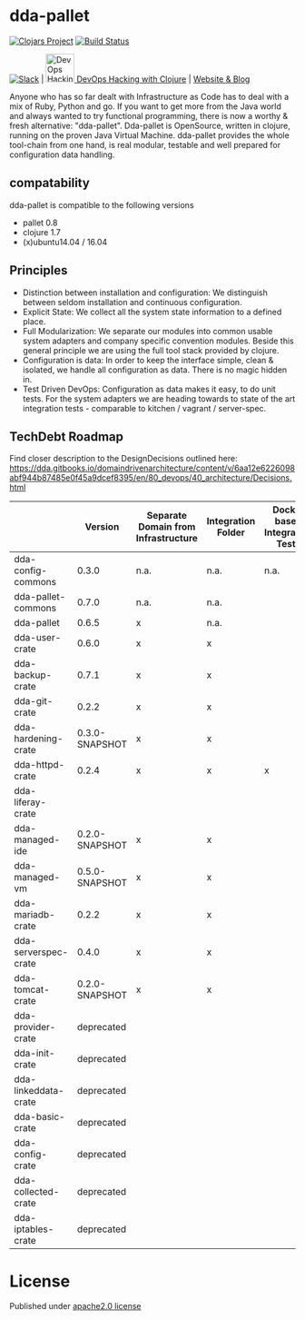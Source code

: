 # dda-pallet
[![Clojars Project](https://img.shields.io/clojars/v/dda/dda-pallet.svg)](https://clojars.org/dda/dda-pallet)
[![Build Status](https://travis-ci.org/DomainDrivenArchitecture/dda-pallet.svg?branch=master)](https://travis-ci.org/DomainDrivenArchitecture/dda-pallet)

[![Slack](https://img.shields.io/badge/chat-clojurians-green.svg?style=flat)](https://clojurians.slack.com/messages/#dda-pallet/) | [<img src="https://domaindrivenarchitecture.org/img/meetup.svg" width=50 alt="DevOps Hacking with Clojure Meetup"> DevOps Hacking with Clojure](https://www.meetup.com/de-DE/preview/dda-pallet-DevOps-Hacking-with-Clojure) | [Website & Blog](https://domaindrivenarchitecture.org)

Anyone who has so far dealt with Infrastructure as Code has to deal with a mix of Ruby, Python and go. If you want to get more from the Java world and always wanted to try functional programming, there is now a worthy & fresh alternative: "dda-pallet". Dda-pallet is OpenSource, written in clojure, running on the proven Java Virtual Machine.
dda-pallet provides the whole tool-chain from one hand, is real modular, testable and well prepared for configuration data handling.

## compatability
dda-pallet is compatible to the following versions
 * pallet 0.8
 * clojure 1.7
 * (x)ubuntu14.04 / 16.04

## Principles
 * Distinction between installation and configuration: We distinguish between seldom installation and continuous configuration.
 * Explicit State: We collect all the system state information to a defined place.
 * Full Modularization: We separate our modules into common usable system adapters and company specific convention modules. Beside this general principle we are using the full tool stack provided by clojure.
 * Configuration is data: In order to keep the interface simple, clean & isolated, we handle all configuration as data. There is no magic hidden in.
 * Test Driven DevOps: Configuration as data makes it easy, to do unit tests. For the system adapters we are heading towards to state of the art integration tests - comparable to kitchen / vagrant / server-spec.

## TechDebt Roadmap

Find closer description to the DesignDecisions outlined here: https://dda.gitbooks.io/domaindrivenarchitecture/content/v/6aa12e6226098abf944b87485e0f45a9dcef8395/en/80_devops/40_architecture/Decisions.html

| | Version | Separate Domain from Infrastructure | Integration Folder | Docker based Integration Tests | Unit Tests for Domain | Boundaries | Input / Output Spec | Short Package | Composition over API | Group-based Configuration | Use dda-pallet aws/existing | Use app layer | DDD ns layout | CI | fat-folder | sozial links | SecretResolving |
| --- | --- |  --- | --- | --- | --- | --- |--- | --- | --- | --- | --- | --- | --- | --- | --- | --- | --- |
| dda-config-commons| 0.3.0 | n.a. | n.a. | n.a. |  | x | x | x | n.a | n.a | n.a. | n.a. | n.a. | x | x | x | n.a. |
| dda-pallet-commons| 0.7.0 | n.a. | n.a. |  |  | x | x | x | n.a | n.a | n.a. | n.a. | n.a. | x | x | x | n.a. |
| dda-pallet        | 0.6.5 | x | n.a. |  | x |  | x |  | x | x | x | x | x | x | x | x | n.a. |
| dda-user-crate    | 0.6.0 | x | x |  | x | x | x | x | x | x | x | x | x | x |  |  |  |
| dda-backup-crate  | 0.7.1 | x | x |  | x | x | x | x | x | x | x | x | x | x | x | x |  |
| dda-git-crate     | 0.2.2 | x | x |  | x | x | x | x | x | x | x | x | x | x | x | x | x |
| dda-hardening-crate| 0.3.0-SNAPSHOT | x | x |  |  | x | x | x | x | x | x |  | x | x |  |  |  |
| dda-httpd-crate| 0.2.4 | x | x | x |  | x | x | x | x | x | x | x | x | x |  | x |  |
| dda-liferay-crate|  |  |  |  |  |  |  |  |  |  |  |  |  |  |  |  |  |
| dda-managed-ide     | 0.2.0-SNAPSHOT | x | x |  | x | x | x | x | x | x | x | x | x | x | x | x | x |
| dda-managed-vm      | 0.5.0-SNAPSHOT | x | x |  | x | x | x | x | x | x | x | x | x | x | x | x | x |
| dda-mariadb-crate   | 0.2.2 | x | x |  |  | x | x | x | x | x | x | x | x | x |  | x |  |
| dda-serverspec-crate| 0.4.0 | x | x |   | x | x | x | x | x | x | x | x | x | x | x | x |  |
| dda-tomcat-crate| 0.2.0-SNAPSHOT | x | x |  | x  | x | x | x | x | x | x | x | x | x |  |  |  |
| dda-provider-crate  | deprecated  |  |  |  |  |  |  |  |  |  |  |  |  |  |  |  |  |
| dda-init-crate| deprecated |  |  |  | |  |  |  | |   |  |  |  |  |  |  |  |
| dda-linkeddata-crate| deprecated |  |  |  | |  |  |  || |  |  |  |  |  |  |  |
| dda-basic-crate | deprecated |  |  |  | |  |  |  | ||  |  |  |  |  |  |  |
| dda-config-crate| deprecated |  |  |  |  |  |  |  |  |  |  |  |  |  |  |  |  |
| dda-collected-crate| deprecated |  |  |  | |  |  |  |  |  |  |  |  |  |  |  |  |
| dda-iptables-crate| deprecated |  |  |  |  |  |  | x |  |  |  |  |  |  |  |  |  |

# License
Published under [apache2.0 license](LICENSE.md)
